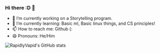 ### Hi there :D 👋


- 🔭 I’m currently working on a Storytelling program.
- 🌱 I’m currently learning: Basic ml, Basic linux things, and CS principles!
- 📫 How to reach me: Github (:
- 😄 Pronouns: He/Him

![RapidlyVapid's GitHub stats](https://github-readme-stats.vercel.app/api?username=RapidlyWonderful&show_icons=true&theme=dracula)
